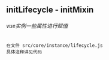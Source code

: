 ## initLifecycle - initMixin

###### vue实例一些属性进行赋值

    在文件 src/core/instance/lifecycle.js
    具体注释详见代码
